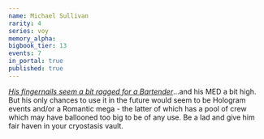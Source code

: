 ```yaml
---
name: Michael Sullivan
rarity: 4
series: voy
memory_alpha:
bigbook_tier: 13
events: 7
in_portal: true
published: true
---
```


[_His fingernails seem a bit ragged for a Bartender_](https://www.youtube.com/watch?v=SUZaGjfVLCM&t=5)...and his MED a bit high. But his only chances to use it in the future would seem to be Hologram events and/or a Romantic mega - the latter of which has a pool of crew which may have ballooned too big to be of any use. Be a lad and give him fair haven in your cryostasis vault.
